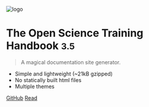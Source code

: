 ![logo](_media/icon.svg)

# The Open Science Training Handbook <small>3.5</small>

> A magical documentation site generator.

- Simple and lightweight (~21kB gzipped)
- No statically built html files
- Multiple themes

[GitHub](https://github.com/docsifyjs/docsify/)
[Read](#publication-brief-intro)

